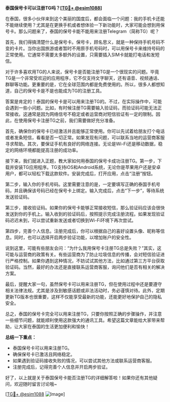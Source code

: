 **泰国保号卡可以注册TG吗？[[TG💪+ @esim1088](https://t.me/s/esim1088)]**

在泰国，很多小伙伴来到这个美丽的国度后，都会面临一个问题：我的手机卡还能不能继续使用？尤其是在更换手机或者想体验一下新功能时，大家可能会想到用保号卡。那么问题来了，泰国的保号卡能不能用来注册Telegram（简称TG）呢？

首先，我们得搞清楚什么是保号卡。保号卡，顾名思义，就是一种保持手机号码不变的卡片。当你出国旅游或者暂时不用原手机号码时，可以用保号卡来维持号码的正常使用。它通常不需要太多额外的设置，只需要插入SIM卡就能打电话和发短信。

对于许多喜欢用TG的人来说，保号卡是否能注册TG是一个很现实的问题。毕竟TG是一个非常受欢迎的应用程序，它不仅支持文字聊天，还有语音、视频通话、群聊等功能。更重要的是，它在全球范围内都是免费使用的。所以，很多人都想知道，自己的保号卡是不是也能成为TG的注册工具。

答案是肯定的！泰国的保号卡是可以用来注册TG的。不过，在实际操作中，可能会遇到一些小问题。比如，有时候注册TG需要输入验证码，而验证码可能无法正常接收。这通常是因为网络信号不稳定或者运营商对短信验证有一定的限制。因此，在使用保号卡注册TG之前，我们需要做好充分准备。

首先，确保你的保号卡已经激活并且能够正常使用。你可以先试着给朋友打个电话或者发条短信，看看是否一切正常。如果发现有问题，可以联系当地的运营商客服寻求帮助。其次，要保证手机有良好的网络连接。无论是Wi-Fi还是移动数据，稳定的网络环境都能提高注册的成功率。

接下来，我们就进入正题，教大家如何用泰国的保号卡成功注册TG。第一步，下载并安装TG应用程序。TG支持iOS和Android系统，无论你是苹果用户还是安卓用户，都可以轻松下载这款软件。安装完成后，打开应用，点击“注册”按钮。

第二步，输入你的手机号码。这里需要注意的是，一定要填写正确的泰国手机号码，并且确保该号码已经在保号卡上绑定。输入完成后，点击“下一步”，等待系统发送验证码。

第三步，接收验证码。如果你的保号卡能够正常接收短信，那么验证码应该会很快发送到你的手机上。输入收到的验证码后，按照提示完成注册流程。如果发现验证码迟迟未到，可以尝试重新发送或者切换到Wi-Fi环境下再次尝试。

第四步，完善个人信息。注册完成后，你可以根据自己的喜好设置头像、昵称等信息。同时，也可以选择开启两步验证功能，以增加账户的安全性。

说到这里，可能有些朋友会问：“为什么我用保号卡注册TG总是失败？”其实，这可能与运营商的政策有关。有些运营商为了防止垃圾信息的传播，会对短信验证进行严格控制。如果你遇到这种情况，不妨试试其他方法，比如通过第三方平台获取验证码。当然，最好的办法还是直接联系运营商客服，询问他们是否有相关的解决方案。

最后，提醒大家一句，虽然保号卡可以用来注册TG，但在使用过程中还是要遵守相关法律法规。尤其是涉及到敏感话题或非法活动时，务必谨慎对待。此外，定期更新TG版本也很重要，这样不仅能享受最新的功能，还能更好地保护自己的隐私安全。

总之，泰国的保号卡完全可以用来注册TG，只要你按照正确的步骤操作，并注意一些细节问题，就能顺利使用这款强大的通讯工具。希望这篇文章能给大家带来帮助，让大家在泰国的生活更加便利和愉快！

**总结一下重点：**
- 泰国保号卡可以用来注册TG。
- 确保保号卡已激活且网络稳定。
- 如果遇到验证码接收失败的情况，可以尝试其他方法或联系运营商客服。
- 注册完成后，记得完善个人信息并开启两步验证。

好了，以上就是关于泰国保号卡能否注册TG的详细解答啦！如果你还有其他疑问，欢迎随时留言讨论哦~ 

[[TG💪+ @esim1088](https://t.me/s/esim1088) ![Image](https://i.postimg.cc/4NQfJmqS/Snipaste-2025-05-13-00-14-12.png)]